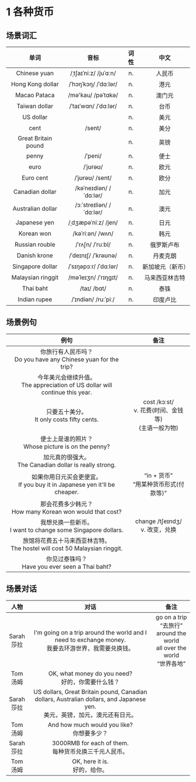 # 1 各种货币

## 场景词汇

|        单词         |           音标           | 词性 |       中文       |
| :-----------------: | :----------------------: | :--: | :--------------: |
|    Chinese yuan     |  /ˌtʃaɪˈniːz/ /juˈɑːn/   |  n.  |      人民币      |
|  Hong Kong dollar   |   /ˈhɔŋˈkɔŋ/ /ˈdɑːlər/   |  n.  |       港元       |
|    Macao Pataca     |    /mə'kau/ /pəˈtɑkə/    |  n.  |      澳门元      |
|    Taiwan dollar    |   /ˈtaɪˈwɑn/ /ˈdɑːlər/   |  n.  |       台币       |
|      US dollar      |                          |  n.  |       美元       |
|        cent         |          /sent/          |  n.  |       美分       |
| Great Britain pound |                          |  n.  |       英镑       |
|        penny        |         /ˈpeni/          |  n.  |       便士       |
|        euro         |         /ˈjʊrəʊ/         |  n.  |       欧元       |
|      Euro cent      |     /ˈjʊrəʊ/ /sent/      |  n.  |       欧分       |
|   Canadian dollar   |  /kəˈneɪdiən/ /ˈdɑːlər/  |  n.  |       加元       |
|  Australian dollar  | /ɔːˈstreɪliən/ /ˈdɑːlər/ |  n.  |       澳元       |
|    Japanese yen     |   /ˌdʒæpəˈniːz/ /jen/    |  n.  |       日元       |
|     Korean won      |     /kəˈriːən/ /wʌn/     |  n.  |       韩元       |
|   Russian rouble    |     /ˈrʌʃn/ /ˈruːbl/     |  n.  |    俄罗斯卢布    |
|    Danish krone     |   /ˈdeɪnɪʃ/ /ˈkrəʊnə/    |  n.  |     丹麦克朗     |
|  Singapore dollar   |  /ˈsɪŋəpɔːr/ /ˈdɑːlər/   |  n.  | 新加坡元（新币） |
|  Malaysian ringgit  |   /məˈleɪʒn/ /ˈrɪŋɡɪt/   |  n.  |  马来西亚林吉特  |
|      Thai baht      |       /taɪ/ /bɑt/        |  n.  |       泰铢       |
|    Indian rupee     |   /ˈɪndiən/ /ruːˈpiː/    |  n.  |     印度卢比     |

## 场景例句

|                             例句                             |                            备注                             |
| :----------------------------------------------------------: | :---------------------------------------------------------: |
| 你旅行有人民币吗？<br />Do you have any Chinese yuan for the trip? |                                                             |
| 今年美元会继续升值。<br />The appreciation of US dollar will continue this year. |                                                             |
|        只要五十美分。<br />It only costs fifty cents.        | cost /kɔːst/<br />v. 花费(时间、金钱等)<br />(主语一般为物) |
|    便士上是谁的照片？<br />Whose picture is on the penny?    |                                                             |
| 加元真的很强大。<br />The Canadian dollar is really strong.  |                                                             |
| 如果你用日元买会更便宜。<br />If you buy it in Japanese yen it'll be cheaper. |          “in + 货币”<br />“用某种货币形式(付款等)”          |
| 那会花费多少韩元？<br />How many Korean won would that cost? |                                                             |
| 我想兑换一些新币。<br />I want to change some Singapore dollars. |             change /tʃeɪndʒ/<br />v. 改变，兑换             |
| 旅馆将花费五十马来西亚林吉特。<br />The hostel will cost 50 Malaysian ringgit. |                                                             |
|     你见过泰铢吗？<br />Have you ever seen a Thai baht?      |                                                             |

## 场景对话

|      人物       |                             对话                             |                             备注                             |
| :-------------: | :----------------------------------------------------------: | :----------------------------------------------------------: |
| Sarah<br />莎拉 | I'm going on a trip around the world and I need to exchange money.<br />我要去环游世界，我需要兑换钱。 | go on a trip<br />“去旅行”<br />around the world<br />all over the world<br />“世界各地” |
|  Tom<br />汤姆  |    OK, what money do you need?<br />好的，你需要什么钱？     |                                                              |
| Sarah<br />莎拉 | US dollars, Great Britain pound, Canadian dollars, Australian dollars, and Japanese yen.<br />美元，英镑，加元，澳元还有日元。 |                                                              |
|  Tom<br />汤姆  |        And how much would you like?<br />你想要多少？        |                                                              |
| Sarah<br />莎拉 |  3000RMB for each of them.<br />每种货币兑换三千元人民币。   |                                                              |
|  Tom<br />汤姆  |              OK, here it is.<br />好的，给你。               |                                                              |